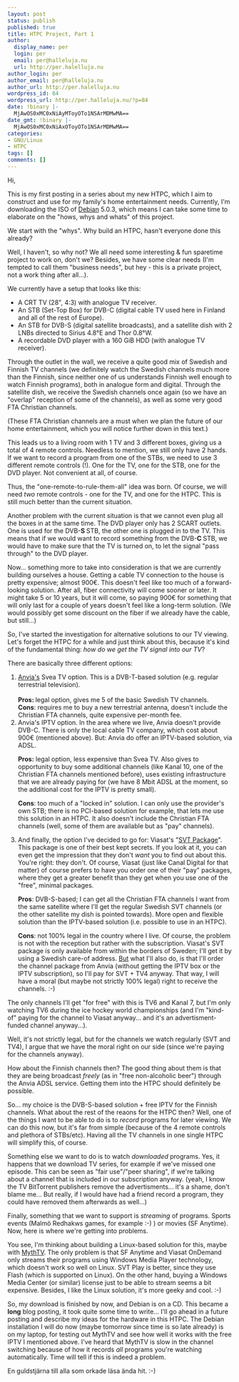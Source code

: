 ```yaml
---
layout: post
status: publish
published: true
title: HTPC Project, Part 1
author:
  display_name: per
  login: per
  email: per@halleluja.nu
  url: http://per.halelluja.nu
author_login: per
author_email: per@halleluja.nu
author_url: http://per.halelluja.nu
wordpress_id: 84
wordpress_url: http://per.halleluja.nu/?p=84
date: !binary |-
  MjAwOS0xMC0xNiAyMToyOTo1NSArMDMwMA==
date_gmt: !binary |-
  MjAwOS0xMC0xNiAxOToyOTo1NSArMDMwMA==
categories:
- GNU/Linux
- HTPC
tags: []
comments: []
---
```

<p>Hi,</p>
<p>This is my first posting in a series about my new HTPC, which I aim to construct and use for my family's home entertainment needs. Currently, I'm downloading the ISO of <a href="http://www.debian.org">Debian</a> 5.0.3, which means I can take some time to elaborate on the "hows, whys and whats" of this project.</p>
<p>We start with the "whys". Why build an HTPC, hasn't everyone done this already?</p>
<p>Well, I haven't, so why not? We all need some interesting &amp; fun sparetime project to work on, don't we? Besides, we have some clear needs (I'm tempted to call them "business needs", but hey - this is a private project, not a work thing after all...).</p>
<p>We currently have a setup that looks like this:</p>
<ul>
<li>A CRT TV (28", 4:3) with analogue TV receiver.</li>
<li>An STB (Set-Top Box) for DVB-C (digital cable TV used here in Finland and all of the rest of Europe).</li>
<li>An STB for DVB-S (digital satellite broadcasts), and a satellite dish with 2 LNBs directed to Sirius 4.8°E and Thor 0.8°W.</li>
<li>A recordable DVD player with a 160 GiB HDD (with analogue TV receiver).</li>
</ul>
<p>Through the outlet in the wall, we receive a quite good mix of Swedish and Finnish TV channels (we definitely watch the Swedish channels much more than the Finnish, since neither one of us understands Finnish well enough to watch Finnish programs), both in analogue form and digital. Through the satellite dish, we receive the Swedish channels once again (so we have an "overlap" reception of some of the channels), as well as some very good FTA Christian channels.</p>
<p>(These FTA Christian channels are a must when we plan the future of our home entertainment, which you will notice further down in this text.)</p>
<p>This leads us to a living room with 1 TV and 3 different boxes, giving us a total of 4 remote controls. Needless to mention, we still only have 2 hands. If we want to record a program from one of the STBs, we need to use 3 different remote controls (!). One for the TV, one for the STB, one for the DVD player. Not convenient at all, of course.</p>
<p>Thus, the "one-remote-to-rule-them-all" idea was born. Of course, we will need <em>two</em> remote controls - one for the TV, and one for the HTPC. This is still much better than the current situation.</p>
<p>Another problem with the current situation is that we cannot even plug all the boxes in at the same time. The DVD player only has 2 SCART outlets. One is used for the DVB-<strong>S </strong>STB, the other one is plugged in to the TV. This means that if we would want to record something from the DVB-<strong>C </strong>STB, we would have to make sure that the TV is turned on, to let the signal "pass through" to the DVD player.</p>
<p>Now... something more to take into consideration is that we are currently building ourselves a house. Getting a cable TV connection to the house is pretty expensive; almost 900€. This doesn't feel like too much of a forward-looking solution. After all, fiber connectivity will come sooner or later. It might take 5 or 10 years, but it will come, so paying 900€ for something that will only last for a couple of years doesn't feel like a long-term solution. (We would possibly get some discount on the fiber if we already have the cable, but still...)</p>
<p>So, I've started the investigation for alternative solutions to our TV viewing. Let's forget the HTPC for a while and just think about this, because it's kind of the fundamental thing: <em>how do we get the TV signal into our TV</em>?</p>
<p>There are basically three different options:</p>
<ol>
<li><a href="http://www.anvia.fi">Anvia's</a> Svea TV option. This is a DVB-T-based solution (e.g. regular terrestrial television).<br />
<strong><br />
Pros: </strong>legal option, gives me 5 of the basic Swedish TV channels.<br />
<strong>Cons</strong>: requires me to buy a new terrestrial antenna, doesn't include the Christian FTA channels, quite expensive per-month fee.</li>
<li>Anvia's IPTV option. In the area where we live, Anvia doesn't provide DVB-C. There is only the local cable TV company, which cost about 900€ (mentioned above). But: Anvia do offer an IPTV-based solution, via ADSL.
<p><strong>Pros:</strong> legal option, less expensive than Svea TV. Also gives to opportunity to buy some additional channels (like Kanal 10, one of the Christian FTA channels mentioned before), uses existing infrastructure that we are already paying for (we have 8 Mbit ADSL at the moment, so the additional cost for the IPTV is pretty small).</p>
<p><strong>Cons</strong>: too much of a "locked in" solution. I can only use the provider's own STB; there is no PCI-based solution for example, that lets me use this solution in an HTPC. It also doesn't include the Christian FTA channels (well, some of them are available but as "pay" channels).</li>
<li>And finally, the option I've decided to go for: Viasat's "<a href="http://www.viasat.se/svt">SVT Package</a>". This package is one of their best kept secrets. If you look at it, you can even get the impression that they don't <em>want</em> you to find out about this. You're right: they don't. Of course, Viasat (just like Canal Digital for that matter) of course prefers to have you order one of their "pay" packages, where they get a greater benefit than they get when you use one of the "free", minimal packages.
<p><strong> </strong><strong>Pros</strong>: DVB-S-based; I can get all the Christian FTA channels I want from the same satellite where I'll get the regular Swedish SVT channels (or the other satellite my dish is pointed towards). More open and flexible solution than the IPTV-based solution (i.e. possible to use in an HTPC).</p>
<p><strong>Cons</strong>: not 100% legal in the country where I live. Of course, the problem is not with the reception but rather with the subscription. Viasat's SVT package is only available from within the borders of Sweden; I'll get it by using a Swedish care-of address. <span style="text-decoration: underline;">But</span> what I'll also do, is that I'll order the channel package from Anvia (without getting the IPTV box or the IPTV subscription), so I'll pay for SVT + TV4 anyway. That way, I will have a moral (but maybe not strictly 100% legal) right to receive the channels. :-)</li>
</ol>
<p>The only channels I'll get "for free" with this is TV6 and Kanal 7, but I'm only watching TV6 during the ice hockey world championships (and I'm "kind-of" paying for the channel to Viasat anyway... and it's an advertisment-funded channel anyway...).</p>
<p>Well, it's not strictly legal, but for the channels we watch regularly (SVT and TV4), I argue that we have the moral right on our side (since we're paying for the channels anyway).</p>
<p>How about the Finnish channels then? The good thing about them is that they are being broadcast <em>freely</em> (as in "free non-alcoholic beer") through the Anvia ADSL service. Getting them into the HTPC should definitely be possible.</p>
<p>So... my choice is the DVB-S-based solution + free IPTV for the Finnish channels. What about the rest of the reaons for the HTPC then? Well, one of the things I want to be able to do is to <em>record</em> programs for later viewing. We can do this now, but it's far from simple (because of the 4 remote controls and plethora of STBs/etc). Having all the TV channels in one single HTPC will simplify this, of course.</p>
<p>Something else we want to do is to watch <em>downloaded</em> programs. Yes, it happens that we download TV series, for example if we've missed one episode. This can be seen as "fair use"/"peer sharing", if we're talking about a channel that is included in our subscription anyway. (yeah, I know the TV BitTorrent publishers remove the advertisments... it's a shame, don't blame me... But really, if I would have had a friend record a program, they could have removed them afterwards as well...)</p>
<p>Finally, something that we want to support is <em>streaming</em> of programs. Sports events (Malmö Redhakws games, for example :-) ) or movies (SF Anytime). Now, here is where we're getting into problems.</p>
<p>You see, I'm thinking about building a Linux-based solution for this, maybe with <a href="http://www.mythtv.org">MythTV</a>. The only problem is that SF Anytime and Viasat OnDemand only streams their programs using Windows Media Player technology, which doesn't work so well on Linux. SVT Play is better, since they use Flash (which is supported on Linux). On the other hand, buying a Windows Media Center (or similar) license just to be able to stream seems a bit expensive. Besides, I like the Linux solution, it's more geeky and cool. :-)</p>
<p>So, my download is finished by now, and Debian is on a CD. This became a <strong>long</strong> blog posting, it took quite some time to write... I'll go ahead in a future posting and describe my ideas for the hardware in this HTPC. The Debian installation I will do now (maybe tomorrow since time is so late already) is on my laptop, for testing out MythTV and see how well it works with the free IPTV I mentioned above. I've heard that MythTV is slow in the channel switching because of how it records <em>all</em> programs you're watching automatically. Time will tell if this is indeed a problem.</p>
<p>En guldstjärna till alla som orkade läsa ända hit. :-)</p>
